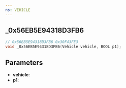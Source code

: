 ```yaml
---
ns: VEHICLE
---
```

## _0x56EB5E94318D3FB6

```c
// 0x56EB5E94318D3FB6 0x30F43FE3
void _0x56EB5E94318D3FB6(Vehicle vehicle, BOOL p1);
```


## Parameters
* **vehicle**: 
* **p1**: 

